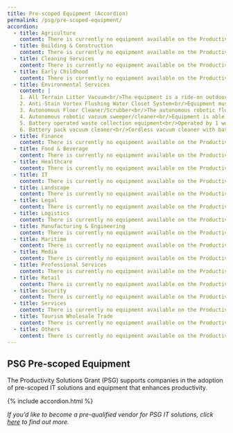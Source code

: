 ```yaml
---
title: Pre-scoped Equipment (Accordion)
permalink: /psg/pre-scoped-equipment/
accordion:
  - title: Agriculture
    content: There is currently no equipment available on the Productivity Solutions Grant for the specified sector.
  - title: Building & Construction
    content: There is currently no equipment available on the Productivity Solutions Grant for the specified sector.      
  - title: Cleaning Services
    content: There is currently no equipment available on the Productivity Solutions Grant for the specified sector.
  - title: Early Childhood
    content: There is currently no equipment available on the Productivity Solutions Grant for the specified sector.
  - title: Environmental Services
    content: |
    1. All Terrain Litter Vacuum<br/>The equipment is a ride-on outdoor vacuum system that is able to travel on all terrains, climb curbs and navigate slopes.
    2. Anti-Stain Vortex Flushing Water Closet System<br/>Equipment must be rimless in design with a coating finishing built into the base material that prevents the build-up of mould, waste and dirt resistant without the need to use aggressive cleaners.
    3. Autonomous Floor Cleaner/Scrubber<br/>The autonomous robotic floor cleaner/scrubber integrates sensors, cameras and AI navigation to clean floors without human intervention.
    4. Autonomous robotic vacuum sweeper/cleaner<br/>Equipment is able to sweep and vacuum dirt and dust on both hard floor and carpeted surfaces with no human intervention, for commercial or industrial use.
    5. Battery operated waste collection equipment<br/>Operated by 1 worker, the equipment has the capability to facilitate the collection of municipal solid waste from individual refuse chutes. Examples of such capability include bin-lifting, towing, transporting etc.
    6. Battery pack vacuum cleaner<br/>Cordless vacuum cleaner with battery pack in carrying frame for cleaning work in the confined spaces. The equipment should enable continuous cleaning of floorscarpets for at least 30 mins per full charge.
  - title: Finance
    content: There is currently no equipment available on the Productivity Solutions Grant for the specified sector.
  - title: Food & Beverage
    content: There is currently no equipment available on the Productivity Solutions Grant for the specified sector.      
  - title: Healthcare
    content: There is currently no equipment available on the Productivity Solutions Grant for the specified sector.
  - title: IT
    content: There is currently no equipment available on the Productivity Solutions Grant for the specified sector.
  - title: Landscape
    content: There is currently no equipment available on the Productivity Solutions Grant for the specified sector.
  - title: Legal
    content: There is currently no equipment available on the Productivity Solutions Grant for the specified sector.
  - title: Logistics
    content: There is currently no equipment available on the Productivity Solutions Grant for the specified sector.
  - title: Manufacturing & Engineering
    content: There is currently no equipment available on the Productivity Solutions Grant for the specified sector.
  - title: Maritime
    content: There is currently no equipment available on the Productivity Solutions Grant for the specified sector.
  - title: Media
    content: There is currently no equipment available on the Productivity Solutions Grant for the specified sector.      
  - title: Professional Services
    content: There is currently no equipment available on the Productivity Solutions Grant for the specified sector.
  - title: Retail
    content: There is currently no equipment available on the Productivity Solutions Grant for the specified sector.
  - title: Security
    content: There is currently no equipment available on the Productivity Solutions Grant for the specified sector.
  - title: Services
    content: There is currently no equipment available on the Productivity Solutions Grant for the specified sector.
  - title: Tourism Wholesale Trade
    content: There is currently no equipment available on the Productivity Solutions Grant for the specified sector.
  - title: Others
    content: There is currently no equipment available on the Productivity Solutions Grant for the specified sector.   
---
```


## PSG Pre-scoped Equipment

The Productivity Solutions Grant (PSG) supports companies in the adoption of pre-scoped IT solutions and equipment that enhances productivity.

{% include accordion.html %}

*If you’d like to become a pre-qualified vendor for PSG IT solutions, click <a target="_blank" href="https://www.imda.gov.sg/icmvendors" >here</a> to find out more.*
